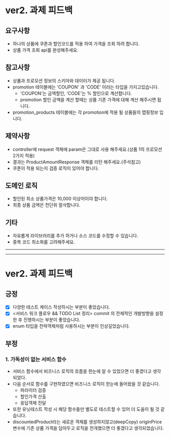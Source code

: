 # ver2. 과제 피드백

## 요구사항

- 하나의 상품에 쿠폰과 할인코드를 적용 하여 가격을 조회 하려 합니다.
- 상품 가격 조회 api를 완성해주세요.

## 참고사항

- 상품과 프로모션 정보의 스키마와 데이터가 제공 됩니다.
- promotion 테이블에는 'COUPON' 과 'CODE' 이라는 타입을 가지고있습니다.
    - 'COUPON'는 금액할인, 'CODE'는 % 할인으로 계산합니다.
    - promotion 할인 금액을 계산 할때는 상품 기존 가격에 대해 계산 해주시면 됩니다.
- promotion_products 테이블에는 각 promotion에 적용 될 상품들의 맵핑정보 입니다.

## 제약사항

- controller에 request 객체에 param은 그대로 사용 해주세요.(상품 1의 프로모션 2가지 적용)
- 결과는 ProductAmountResponse 객체를 리턴 해주세요.(주석참고)
- 쿠폰이 적용 되는지 검증 로직이 있어야 합니다.

## 도메인 로직

- 할인된 최소 상품가격은 10,000 이상어이야 합니다.
- 최종 상품 금액은 천단위 절삭합니다.

## 기타

- 자유롭게 라이브러리를 추가 하거나 소스 코드를 수정할 수 있습니다.
- 중복 코드 최소화를 고려해주세요.

---
---

# ver2. 과제 피드백

## 긍정

- [x] 다양한 테스트 케이스 작성하시는 부분이 좋았습니다.
- [x] <서비스 워크 플로우 && TODO List 정리> commit 의 전체적인 개발방향을 설정한 후 진행하시는 부분이 좋았습니다.
- [x] enum 타입을 전략객체처럼 사용하시는 부분이 인상깊었습니다.

## 부정

### 1. 가독성이 **없는** 서비스 함수

- 서비스 함수에서 비즈니스 로직의 흐름을 한눈에 알 수 있었으면 더 좋겠다고 생각되었다.
- 다음 순서로 함수를 구현하였으면 비즈니스 로직이 한눈에 들어왔을 것 같습니다. 
  - 파라미터 검증
  - 할인가격 산출
  - 응답객체 전달
- 또한 유닛테스트 작성 시 해당 함수들만 별도로 테스트할 수 있어 더 도움이 될 것 같습니다.
- discountedProduct라는 새로운 객체를 생성하지않고(deepCopy) originPrice 변수에 기존 상품 가격을 담아두고 로직을 전개했으면 더 좋겠다고 생각되었습니다.


